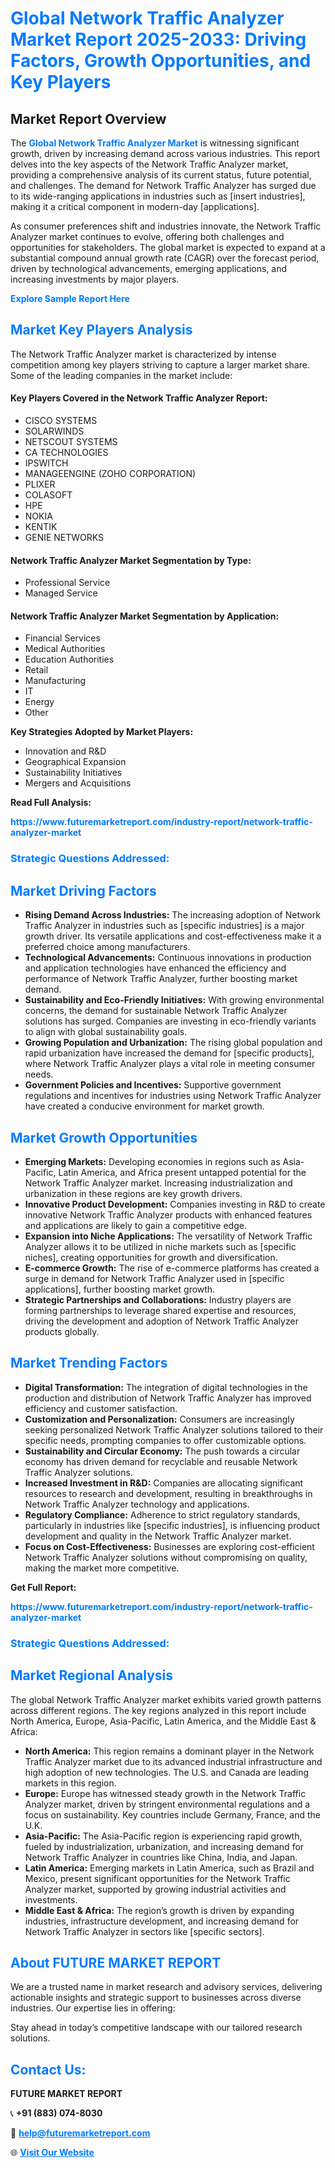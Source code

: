 <h1 style="color: #007BFF;">Global Network Traffic Analyzer Market Report 2025-2033: Driving Factors, Growth Opportunities, and Key Players</h1>

<section id="overview">
<h2>Market Report Overview</h2>
<p>The <a href="https://www.futuremarketreport.com/industry-report/network-traffic-analyzer-market" style="color: #007BFF; text-decoration: none;"><strong>Global Network Traffic Analyzer Market</strong></a> is witnessing significant growth, driven by increasing demand across various industries. This report delves into the key aspects of the Network Traffic Analyzer market, providing a comprehensive analysis of its current status, future potential, and challenges. The demand for Network Traffic Analyzer has surged due to its wide-ranging applications in industries such as [insert industries], making it a critical component in modern-day [applications].</p>
<p>As consumer preferences shift and industries innovate, the Network Traffic Analyzer market continues to evolve, offering both challenges and opportunities for stakeholders. The global market is expected to expand at a substantial compound annual growth rate (CAGR) over the forecast period, driven by technological advancements, emerging applications, and increasing investments by major players.</p>
</section>

<section id="overview">
<p><a href="https://www.futuremarketreport.com/request-sample/reportId=104682" style="color: #007BFF; text-decoration: none;"><strong>Explore Sample Report Here</strong></a></p>
</section>

<section id="key-players">
<h2 style="color: #007BFF;">Market Key Players Analysis</h2>
<p>The Network Traffic Analyzer market is characterized by intense competition among key players striving to capture a larger market share. Some of the leading companies in the market include:</p>
<h4>Key Players Covered in the Network Traffic Analyzer Report:</h4>
<ul><li>CISCO SYSTEMS</li><li>SOLARWINDS</li><li>NETSCOUT SYSTEMS</li><li>CA TECHNOLOGIES</li><li>IPSWITCH</li><li>MANAGEENGINE (ZOHO CORPORATION)</li><li>PLIXER</li><li>COLASOFT</li><li>HPE</li><li>NOKIA</li><li>KENTIK</li><li>GENIE NETWORKS</li></ul>
<h4>Network Traffic Analyzer Market Segmentation by Type:</h4>
<ul><li>Professional Service</li><li>Managed Service</li></ul>

<h4>Network Traffic Analyzer Market Segmentation by Application:</h4>
<ul><li>Financial Services</li><li>Medical Authorities</li><li>Education Authorities</li><li>Retail</li><li>Manufacturing</li><li>IT</li><li>Energy</li><li>Other</li></ul>
<p><strong>Key Strategies Adopted by Market Players:</strong></p>
<ul>
<li>Innovation and R&D</li>
<li>Geographical Expansion</li>
<li>Sustainability Initiatives</li>
<li>Mergers and Acquisitions</li>
</ul>
</section>

<section>
<p><strong>Read Full Analysis: </strong></p><a href="https://www.futuremarketreport.com/industry-report/network-traffic-analyzer-market" style="color: #007BFF; text-decoration: none;"><strong>https://www.futuremarketreport.com/industry-report/network-traffic-analyzer-market</strong></a>
<h3 style="color: #007BFF;">Strategic Questions Addressed:</h3>
</section>

<section id="driving-factors">
<h2 style="color: #007BFF;">Market Driving Factors</h2>
<ul>
<li><strong>Rising Demand Across Industries:</strong> The increasing adoption of Network Traffic Analyzer in industries such as [specific industries] is a major growth driver. Its versatile applications and cost-effectiveness make it a preferred choice among manufacturers.</li>
<li><strong>Technological Advancements:</strong> Continuous innovations in production and application technologies have enhanced the efficiency and performance of Network Traffic Analyzer, further boosting market demand.</li>
<li><strong>Sustainability and Eco-Friendly Initiatives:</strong> With growing environmental concerns, the demand for sustainable Network Traffic Analyzer solutions has surged. Companies are investing in eco-friendly variants to align with global sustainability goals.</li>
<li><strong>Growing Population and Urbanization:</strong> The rising global population and rapid urbanization have increased the demand for [specific products], where Network Traffic Analyzer plays a vital role in meeting consumer needs.</li>
<li><strong>Government Policies and Incentives:</strong> Supportive government regulations and incentives for industries using Network Traffic Analyzer have created a conducive environment for market growth.</li>
</ul>
</section>

<section id="growth-opportunities">
<h2 style="color: #007BFF;">Market Growth Opportunities</h2>
<ul>
<li><strong>Emerging Markets:</strong> Developing economies in regions such as Asia-Pacific, Latin America, and Africa present untapped potential for the Network Traffic Analyzer market. Increasing industrialization and urbanization in these regions are key growth drivers.</li>
<li><strong>Innovative Product Development:</strong> Companies investing in R&D to create innovative Network Traffic Analyzer products with enhanced features and applications are likely to gain a competitive edge.</li>
<li><strong>Expansion into Niche Applications:</strong> The versatility of Network Traffic Analyzer allows it to be utilized in niche markets such as [specific niches], creating opportunities for growth and diversification.</li>
<li><strong>E-commerce Growth:</strong> The rise of e-commerce platforms has created a surge in demand for Network Traffic Analyzer used in [specific applications], further boosting market growth.</li>
<li><strong>Strategic Partnerships and Collaborations:</strong> Industry players are forming partnerships to leverage shared expertise and resources, driving the development and adoption of Network Traffic Analyzer products globally.</li>
</ul>
</section>

<section id="trending-factors">
<h2 style="color: #007BFF;">Market Trending Factors</h2>
<ul>
<li><strong>Digital Transformation:</strong> The integration of digital technologies in the production and distribution of Network Traffic Analyzer has improved efficiency and customer satisfaction.</li>
<li><strong>Customization and Personalization:</strong> Consumers are increasingly seeking personalized Network Traffic Analyzer solutions tailored to their specific needs, prompting companies to offer customizable options.</li>
<li><strong>Sustainability and Circular Economy:</strong> The push towards a circular economy has driven demand for recyclable and reusable Network Traffic Analyzer solutions.</li>
<li><strong>Increased Investment in R&D:</strong> Companies are allocating significant resources to research and development, resulting in breakthroughs in Network Traffic Analyzer technology and applications.</li>
<li><strong>Regulatory Compliance:</strong> Adherence to strict regulatory standards, particularly in industries like [specific industries], is influencing product development and quality in the Network Traffic Analyzer market.</li>
<li><strong>Focus on Cost-Effectiveness:</strong> Businesses are exploring cost-efficient Network Traffic Analyzer solutions without compromising on quality, making the market more competitive.</li>
</ul>
</section>

<section>
<p><strong>Get Full Report: </strong></p><a href="https://www.futuremarketreport.com/industry-report/network-traffic-analyzer-market" style="color: #007BFF; text-decoration: none;"><strong>https://www.futuremarketreport.com/industry-report/network-traffic-analyzer-market</strong></a>
<h3 style="color: #007BFF;">Strategic Questions Addressed:</h3>
</section>


<section id="regional-analysis">
<h2 style="color: #007BFF;">Market Regional Analysis</h2>
<p>The global Network Traffic Analyzer market exhibits varied growth patterns across different regions. The key regions analyzed in this report include North America, Europe, Asia-Pacific, Latin America, and the Middle East & Africa:</p>
<ul>
<li><strong>North America:</strong> This region remains a dominant player in the Network Traffic Analyzer market due to its advanced industrial infrastructure and high adoption of new technologies. The U.S. and Canada are leading markets in this region.</li>
<li><strong>Europe:</strong> Europe has witnessed steady growth in the Network Traffic Analyzer market, driven by stringent environmental regulations and a focus on sustainability. Key countries include Germany, France, and the U.K.</li>
<li><strong>Asia-Pacific:</strong> The Asia-Pacific region is experiencing rapid growth, fueled by industrialization, urbanization, and increasing demand for Network Traffic Analyzer in countries like China, India, and Japan.</li>
<li><strong>Latin America:</strong> Emerging markets in Latin America, such as Brazil and Mexico, present significant opportunities for the Network Traffic Analyzer market, supported by growing industrial activities and investments.</li>
<li><strong>Middle East & Africa:</strong> The region’s growth is driven by expanding industries, infrastructure development, and increasing demand for Network Traffic Analyzer in sectors like [specific sectors].</li>
</ul>
</section>

<footer>
<h2 style="color: #007BFF;">About FUTURE MARKET REPORT</h2>
<p>We are a trusted name in market research and advisory services, delivering actionable insights and strategic support to businesses across diverse industries. Our expertise lies in offering:</p>

<p>Stay ahead in today’s competitive landscape with our tailored research solutions.</p>

<h2 style="color: #007BFF;">Contact Us:</h2>
<p><strong>FUTURE MARKET REPORT</strong></p>
<p>📞 <strong>+91 (883) 074-8030</strong></p>
<p>📧 <strong><a href="mailto:help@futuremarketreport.com" style="color: #007BFF;">help@futuremarketreport.com</a></strong></p>
<p>🌐 <strong><a href="https://www.futuremarketreport.com/" style="color: #007BFF;">Visit Our Website</a></strong></p>
</footer>
